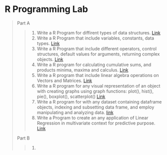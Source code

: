  # R Programming Lab

 > Part A
>
> > 1. Write a R Program for diffirent types of data structures. [Link](https://github.com/santhoshreddyn86/cs-ncb/blob/main/R_Programming/Lab_Programs/PART-A_1.md)
> > 2. Write a R Program that include variables, constants, data types. [Link](https://github.com/santhoshreddyn86/cs-ncb/blob/main/R_Programming/Lab_Programs/PART-A_2.md)
> > 3. Write a R Program that include different operators, control structures, default values for arguments, returning complex objects. [Link](https://github.com/santhoshreddyn86/cs-ncb/blob/main/R_Programming/Lab_Programs/PART-A_3.md)
> > 5. Write a R program for calculating cumulative sums, and products minima, maxima and calculus. [Link](https://github.com/santhoshreddyn86/cs-ncb/blob/main/R_Programming/Lab_Programs/PART-A_5.md)
> > 7. Write a R program that include linear algebra operations on Vectors and Matrices. [Link](https://github.com/santhoshreddyn86/cs-ncb/blob/main/R_Programming/Lab_Programs/PART-A_7.md)
> > 8. Write a R program for any visual representation of an object with creating graphs using graph functions: plot(), hist(), pie(), boxplot(), scatterplot() [Link](https://github.com/santhoshreddyn86/cs-ncb/blob/main/R_Programming/Lab_Programs/PART-A_8.md)
> > 9. Write a R program for with any dataset containing dataframe objects, indexing and subsetting data frame, and employ manipulating and analyzing data. [link](https://github.com/santhoshreddyn86/cs-ncb/blob/main/R_Programming/Lab_Programs/PART-A_9.md)
> > 10. Write a Program to create an any application of Linear Regression in multivariate context for predictive purpose. [Link](https://github.com/santhoshreddyn86/cs-ncb/blob/main/R_Programming/Lab_Programs/PART-A_10.md)
>
> Part B
>
> > 1. 
